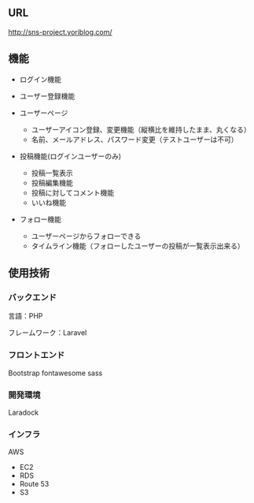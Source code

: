 ## URL
http://sns-project.yoriblog.com/

## 機能
- ログイン機能
- ユーザー登録機能

- ユーザーページ
  - ユーザーアイコン登録、変更機能（縦横比を維持したまま、丸くなる）
  - 名前、メールアドレス、パスワード変更（テストユーザーは不可）

- 投稿機能(ログインユーザーのみ)
  - 投稿一覧表示
  - 投稿編集機能
  - 投稿に対してコメント機能
  - いいね機能

- フォロー機能
  - ユーザーページからフォローできる
  - タイムライン機能（フォローしたユーザーの投稿が一覧表示出来る）


## 使用技術
### バックエンド
言語：PHP

フレームワーク：Laravel

### フロントエンド
Bootstrap
fontawesome
sass
### 開発環境
Laradock
### インフラ
AWS
- EC2
- RDS
- Route 53
- S3
